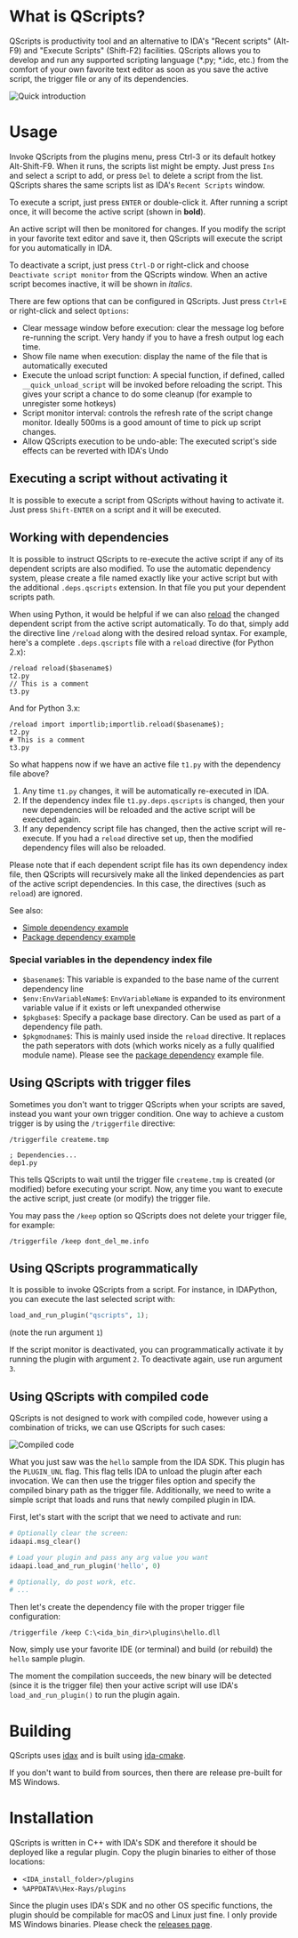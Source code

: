 # What is QScripts?

QScripts is productivity tool and an alternative to IDA's "Recent scripts" (Alt-F9) and "Execute Scripts" (Shift-F2) facilities. QScripts allows you to develop and run any supported scripting language (\*.py; \*.idc, etc.) from the comfort of your own favorite text editor as soon as you save the active script, the trigger file or any of its dependencies.

![Quick introduction](docs/_resources/qscripts-vid-1.gif)

# Usage

Invoke QScripts from the plugins menu, press Ctrl-3 or its default hotkey Alt-Shift-F9.
When it runs, the scripts list might be empty. Just press `Ins` and select a script to add, or press `Del` to delete a script from the list.
QScripts shares the same scripts list as IDA's `Recent Scripts` window.

To execute a script, just press `ENTER` or double-click it. After running a script once, it will become the active script (shown in **bold**).

An active script will then be monitored for changes. If you modify the script in your favorite text editor and save it, then QScripts will execute the script for you automatically in IDA.

To deactivate a script, just press `Ctrl-D` or right-click and choose `Deactivate script monitor` from the QScripts window. When an active script becomes inactive, it will be shown in *italics*.

There are few options that can be configured in QScripts. Just press `Ctrl+E` or right-click and select `Options`:

* Clear message window before execution: clear the message log before re-running the script. Very handy if you to have a fresh output log each time.
* Show file name when execution: display the name of the file that is automatically executed
* Execute the unload script function: A special function, if defined, called `__quick_unload_script` will be invoked before reloading the script. This gives your script a chance to do some cleanup (for example to unregister some hotkeys)
* Script monitor interval: controls the refresh rate of the script change monitor. Ideally 500ms is a good amount of time to pick up script changes.
* Allow QScripts execution to be undo-able: The executed script's side effects can be reverted with IDA's Undo

## Executing a script without activating it

It is possible to execute a script from QScripts without having to activate it. Just press `Shift-ENTER` on a script and it will be executed.

## Working with dependencies

It is possible to instruct QScripts to re-execute the active script if any of its dependent scripts are also modified. To use the automatic dependency system, please create a file named exactly like your active script but with the additional `.deps.qscripts` extension. In that file you put your dependent scripts path.

When using Python, it would be helpful if we can also [reload](https://docs.python.org/3/library/importlib.html#importlib.reload) the changed dependent script from the active script automatically. To do that, simply add the directive line `/reload` along with the desired reload syntax. For example, here's a complete `.deps.qscripts` file with a `reload` directive (for Python 2.x):

```
/reload reload($basename$)
t2.py
// This is a comment
t3.py
```

And for Python 3.x:

```
/reload import importlib;importlib.reload($basename$);
t2.py
# This is a comment
t3.py
```

So what happens now if we have an active file `t1.py` with the dependency file above?

1. Any time `t1.py` changes, it will be automatically re-executed in IDA.
2. If the dependency index file `t1.py.deps.qscripts` is changed, then your new dependencies will be reloaded and the active script will be executed again.
3. If any dependency script file has changed, then the active script will re-execute. If you had a `reload` directive set up, then the modified dependency files will also be reloaded.

Please note that if each dependent script file has its own dependency index file, then QScripts will recursively make all the linked dependencies as part of the active script dependencies. In this case, the directives (such as `reload`) are ignored.

See also:
* [Simple dependency example](test_scripts/dependency-test/README.md)
* [Package dependency example](test_scripts/pkg-dependency/README.md)

### Special variables in the dependency index file

* `$basename$`: This variable is expanded to the base name of the current dependency line
* `$env:EnvVariableName$`: `EnvVariableName` is expanded to its environment variable value if it exists or left unexpanded otherwise
* `$pkgbase$`: Specify a package base directory. Can be used as part of a dependency file path.
* `$pkgmodname$`: This is mainly used inside the `reload` directive. It replaces the path seperators with dots (which works nicely as a fully qualified module name). Please see the [package dependency](test_scripts/pkg-dependency/README.md) example file.

## Using QScripts with trigger files

Sometimes you don't want to trigger QScripts when your scripts are saved, instead you want your own trigger condition.
One way to achieve a custom trigger is by using the `/triggerfile` directive:

```
/triggerfile createme.tmp

; Dependencies...
dep1.py
```

This tells QScripts to wait until the trigger file `createme.tmp` is created (or modified) before executing your script. Now, any time you want to execute the active script, just create (or modify) the trigger file.


You may pass the `/keep` option so QScripts does not delete your trigger file, for example:

```
/triggerfile /keep dont_del_me.info
```

## Using QScripts programmatically

It is possible to invoke QScripts from a script. For instance, in IDAPython, you can execute the last selected script with:

```python
load_and_run_plugin("qscripts", 1);
```

(note the run argument `1`)

If the script monitor is deactivated, you can programmatically activate it by running the plugin with argument `2`. To deactivate again, use run argument `3`.

## Using QScripts with compiled code

QScripts is not designed to work with compiled code, however using a combination of tricks, we can use QScripts for such cases:

![Compiled code](docs/_resources/trigger_native.gif)

What you just saw was the `hello` sample from the IDA SDK. This plugin has the `PLUGIN_UNL` flag. This flag tells IDA to unload the plugin after each invocation.
We can then use the trigger files option and specify the compiled binary path as the trigger file. Additionally, we need to write a simple script that loads and runs that newly compiled plugin in IDA.

First, let's start with the script that we need to activate and run:

```python
# Optionally clear the screen:
idaapi.msg_clear()

# Load your plugin and pass any arg value you want
idaapi.load_and_run_plugin('hello', 0)

# Optionally, do post work, etc.
# ...
```

Then let's create the dependency file with the proper trigger file configuration:

```
/triggerfile /keep C:\<ida_bin_dir>\plugins\hello.dll
```

Now, simply use your favorite IDE (or terminal) and build (or rebuild) the `hello` sample plugin.

The moment the compilation succeeds, the new binary will be detected (since it is the trigger file) then your active script will use IDA's `load_and_run_plugin()` to run the plugin again.

# Building

QScripts uses [idax](https://github.com/0xeb/idax) and is built using [ida-cmake](https://github.com/0xeb/ida-cmake).

If you don't want to build from sources, then there are release pre-built for MS Windows.

# Installation

QScripts is written in C++ with IDA's SDK and therefore it should be deployed like a regular plugin. Copy the plugin binaries to either of those locations:

* `<IDA_install_folder>/plugins`
* `%APPDATA%\Hex-Rays/plugins`

Since the plugin uses IDA's SDK and no other OS specific functions, the plugin should be compilable for macOS and Linux just fine. I only provide MS Windows binaries. Please check the [releases page](https://github.com/0xeb/ida-qscripts/releases).
